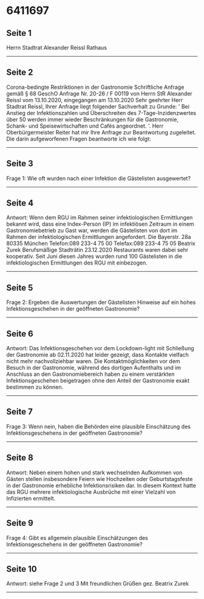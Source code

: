 # 6411697

## Seite 1

Herrn Stadtrat Alexander Reissl
Rathaus

---

## Seite 2

Corona-bedingte Restriktionen in der Gastronomie
Schriftliche Anfrage gemäß § 68 GeschO Anfrage Nr. 20-26 / F 00119 von Herrn StR Alexander Reissl vom 13.10.2020, eingegangen am 13.10.2020
Sehr geehrter Herr Stadtrat Reissl,
Ihrer Anfrage liegt folgender Sachverhalt zu Grunde:
' Bei Anstieg der Infektionszahlen und Überschreiten des 7-Tage-Inzidenzwertes über 50 werden immer wieder Beschränkungen für die Gastronomie, Schank- und Speisewirtschaften und Cafés angeordnet. '.
Herr Oberbürgermeister Reiter hat mir Ihre Anfrage zur Beantwortung zugeleitet. Die darin aufgeworfenen Fragen beantworte ich wie folgt:

---

## Seite 3

Frage 1:
Wie oft wurden nach einer Infektion die Gästelisten ausgewertet?

---

## Seite 4

Antwort:
Wenn dem RGU im Rahmen seiner infektiologischen Ermittlungen bekannt wird, dass eine Index-Person (IP) im infektiösen Zeitraum in einem Gastronomiebetrieb zu Gast war, werden die Gästelisten von dort im Rahmen der infektiologischen Ermittlungen angefordert. Die
Bayerstr. 28a
80335 München
Telefon:089 233-4 75 00
Telefax:089 233-4 75 05
Beatrix Zurek Berufsmäßige Stadträtin
23.12.2020
Restaurants waren dabei sehr kooperativ. Seit Juni diesen Jahres wurden rund 100 Gästelisten in die infektiologischen Ermittlungen des RGU mit einbezogen.

---

## Seite 5

Frage 2:
Ergeben die Auswertungen der Gästelisten Hinweise auf ein hohes Infektionsgeschehen in der geöffneten Gastronomie?

---

## Seite 6

Antwort:
Das Infektionsgeschehen vor dem Lockdown-light mit Schließung der Gastronomie ab 02.11.2020 hat leider gezeigt, dass Kontakte vielfach nicht mehr nachvollziehbar waren. Die Kontaktmöglichkeiten vor dem Besuch in der Gastronomie, während des dortigen Aufenthalts und im Anschluss an den Gastronomiebereich haben zu einem verstärkten Infektionsgeschehen beigetragen ohne den Anteil der Gastronomie exakt bestimmen zu können.

---

## Seite 7

Frage 3:
Wenn nein, haben die Behörden eine plausible Einschätzung des Infektionsgeschehens in der geöffneten Gastronomie?

---

## Seite 8

Antwort:
Neben einem hohen und stark wechselnden Aufkommen von Gästen stellen insbesondere Feiern wie Hochzeiten oder Geburtstagsfeste in der Gastronomie erhebliche Infektionsrisiken dar. In diesem Kontext hatte das RGU mehrere infektiologische Ausbrüche mit einer Vielzahl von Infizierten ermittelt.

---

## Seite 9

Frage 4:
Gibt es allgemein plausible Einschätzungen des Infektionsgeschehens in der geöffneten Gastronomie?

---

## Seite 10

Antwort:
siehe Frage 2 und 3
Mit freundlichen Grüßen gez.
Beatrix Zurek

---

